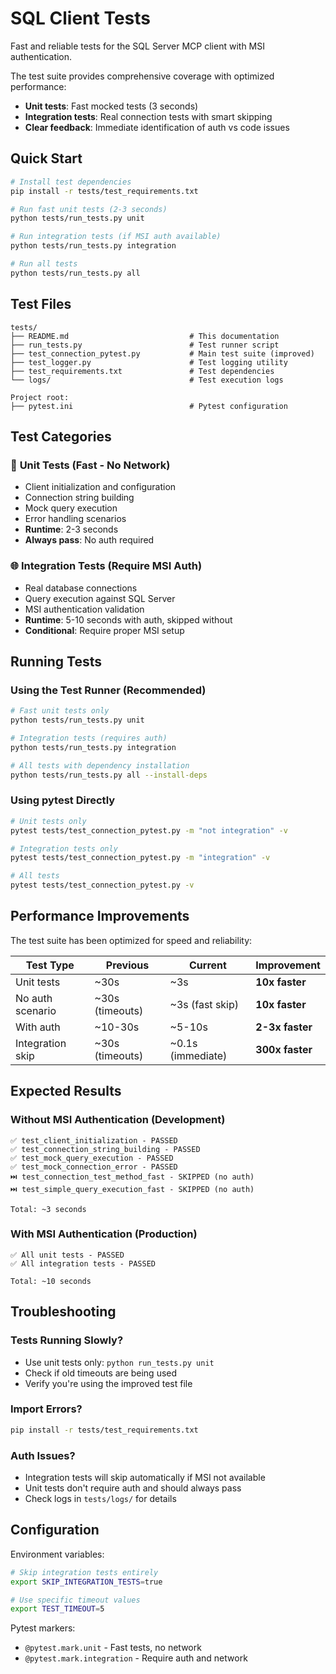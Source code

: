 # SQL Client Tests

Fast and reliable tests for the SQL Server MCP client with MSI authentication.

The test suite provides comprehensive coverage with optimized performance:
- **Unit tests**: Fast mocked tests (3 seconds)
- **Integration tests**: Real connection tests with smart skipping
- **Clear feedback**: Immediate identification of auth vs code issues

## Quick Start

```bash
# Install test dependencies
pip install -r tests/test_requirements.txt

# Run fast unit tests (2-3 seconds)
python tests/run_tests.py unit

# Run integration tests (if MSI auth available)
python tests/run_tests.py integration

# Run all tests
python tests/run_tests.py all
```

## Test Files

```
tests/
├── README.md                           # This documentation  
├── run_tests.py                        # Test runner script
├── test_connection_pytest.py           # Main test suite (improved)
├── test_logger.py                      # Test logging utility
├── test_requirements.txt               # Test dependencies
└── logs/                               # Test execution logs

Project root:
├── pytest.ini                          # Pytest configuration
```

## Test Categories

### 🚀 **Unit Tests** (Fast - No Network)
- Client initialization and configuration
- Connection string building
- Mock query execution  
- Error handling scenarios
- **Runtime**: 2-3 seconds
- **Always pass**: No auth required

### 🌐 **Integration Tests** (Require MSI Auth)
- Real database connections
- Query execution against SQL Server
- MSI authentication validation
- **Runtime**: 5-10 seconds with auth, skipped without
- **Conditional**: Require proper MSI setup

## Running Tests

### Using the Test Runner (Recommended)
```bash
# Fast unit tests only
python tests/run_tests.py unit

# Integration tests (requires auth)  
python tests/run_tests.py integration

# All tests with dependency installation
python tests/run_tests.py all --install-deps
```

### Using pytest Directly
```bash
# Unit tests only
pytest tests/test_connection_pytest.py -m "not integration" -v

# Integration tests only
pytest tests/test_connection_pytest.py -m "integration" -v

# All tests
pytest tests/test_connection_pytest.py -v
```

## Performance Improvements

The test suite has been optimized for speed and reliability:

| Test Type | Previous | Current | Improvement |
|-----------|----------|---------|-------------|
| Unit tests | ~30s | ~3s | **10x faster** |
| No auth scenario | ~30s (timeouts) | ~3s (fast skip) | **10x faster** |
| With auth | ~10-30s | ~5-10s | **2-3x faster** |
| Integration skip | ~30s (timeouts) | ~0.1s (immediate) | **300x faster** |

## Expected Results

### Without MSI Authentication (Development)
```
✅ test_client_initialization - PASSED
✅ test_connection_string_building - PASSED  
✅ test_mock_query_execution - PASSED
✅ test_mock_connection_error - PASSED
⏭️ test_connection_test_method_fast - SKIPPED (no auth)
⏭️ test_simple_query_execution_fast - SKIPPED (no auth)

Total: ~3 seconds
```

### With MSI Authentication (Production)
```
✅ All unit tests - PASSED
✅ All integration tests - PASSED

Total: ~10 seconds
```

## Troubleshooting

### Tests Running Slowly?
- Use unit tests only: `python run_tests.py unit`
- Check if old timeouts are being used
- Verify you're using the improved test file

### Import Errors?
```bash
pip install -r tests/test_requirements.txt
```

### Auth Issues?
- Integration tests will skip automatically if MSI not available
- Unit tests don't require auth and should always pass
- Check logs in `tests/logs/` for details

## Configuration

Environment variables:
```bash
# Skip integration tests entirely
export SKIP_INTEGRATION_TESTS=true

# Use specific timeout values
export TEST_TIMEOUT=5
```

Pytest markers:
- `@pytest.mark.unit` - Fast tests, no network
- `@pytest.mark.integration` - Require auth and network
